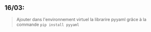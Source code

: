 ## 16/03:
> Ajouter dans l'environnement virtuel la librarire pyyaml grâce à la commande `pip install pyyaml`
